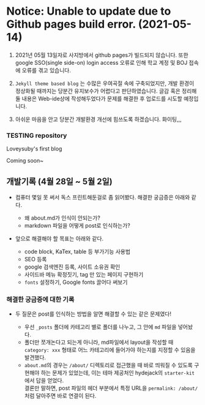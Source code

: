 # Notice: Unable to update due to Github pages build error. (2021-05-14)
1. 2021년 05월 13일자로 사지방에서 github pages가 빌드되지 않습니다. 또한 google SSO(single side-on) login access 오류로 인해 학교 계정 및 BOJ 접속에 오류를 겪고 있습니다.  
2. `Jekyll theme based blog` 는 수많은 우여곡절 속에 구축되었지만, 개발 환경이 정상화될 때까지는 당분간 유지보수가 어렵다고 판단하였습니다. 글감 혹은 정리해둘 내용은 Web-ide상에 작성해두었다가 문제를 해결한 후 업로드를 시도할 예정입니다.   

3. 아쉬운 마음을 안고 당분간 개발환경 개선에 힘쓰도록 하겠습니다. 화이팅,,,

### TESTING repository 

Loveysuby's first blog

Coming soon~

## 개발기록 (4월 28일 ~ 5월 2일)
- 컴퓨터 몇일 못 써서 독스 프린트해둔걸로 좀 읽어봤다. 해결한 궁금증은 아래와 같다.  
	- 왜 about.md가 인식이 안되는가?
	- markdown 파일을 어떻게 post로 인식하는가?
	
- 앞으로 해결해야 할 목표는 아래와 같다.
	- code block, KaTex, table 등 부가기능 사용법
	- SEO 등록
	- google 검색엔진 등록, 사이트 소유권 확인
	- 사이드바 메뉴 확정짓기, tag 만 있는 페이지 구현하기
	- `fonts` 설정하기, Google fonts 끌어다 써보기
	
### 해결한 궁금증에 대한 기록
- 두 질문은 post를 인식하는 방법을 알면 해결할 수 있는 같은 문제였다!

	- 우선 `_posts` 폴더에 카테고리 별로 폴더를 나누고, 그 안에 `md` 파일을 넣어놨다.  
	- 폴더만 쪼개논다고 되는게 아니라, md파일에서 layout을 작성할 때 `category: xxx` 형태로 어느 카테고리에 들어가야 하는지를 지정할 수 있음을 발견했다.  
	- `about.md`의 경우는 `/about/` 디렉토리로 접근했을 때 바로 띄워질 수 있도록 구현해야 하는 문제가 있었는데, 이는 테마 제공처인 hydejack의 `starter-kit`에서 답을 얻었다.   
	결론만 말하면, post 파일의 헤더 부분에서 특정 URL을 `permalink: /about/` 처럼 달아주면 바로 연결이 된다.
	
